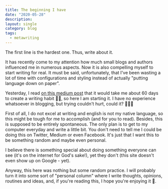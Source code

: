```yaml
---
title: The beginning I have
date: "2020-05-28"
description:
layout: single
category: blog
tags:
  - metawriting
---
```


The first line is the hardest one. Thus, write about it.

It has recently come to my attention how much small blogs and authors influenced me in numerous aspects. Now it is also compelling myself to start writing for real. It must be said, unfortunately, that I've been wasting a lot of time with configurations and styling instead of actually "putting language down on paper".

Yesterday, I read [on this medium post](https://medium.com/better-marketing/i-will-teach-you-how-to-make-your-first-10-000-from-writing-51e7830185c8) that it would take me about 60 days to create a writing habit ✍🏻, so here I am starting it. I have no experience whatsoever in blogging, but trying couldn't hurt, could it? 🤷🏼‍♂️

First of all, I do not excel at writing and english is not my native language, so this might be tough for me to accomplish (and for you to read). Besides, this is supposed to be entirely spontaneous. The only plan is to get to my computer everyday and write a little bit. You don't need to tell me I could be doing this on Twitter, Medium or even Facebook. It's just that I want this to be something random and maybe even personal.

I believe there is something special about doing something everyone can see (it's on the internet for God's sake!), yet they don't (this site doesn't even show up on Google - yet).

Anyway, this here was nothing but some random practice. I will probably turn it into some sort of "personal column" where I write thoughts, opinions, routines and ideas, and, if you're reading this, I hope you're enjoying it 🤩.
